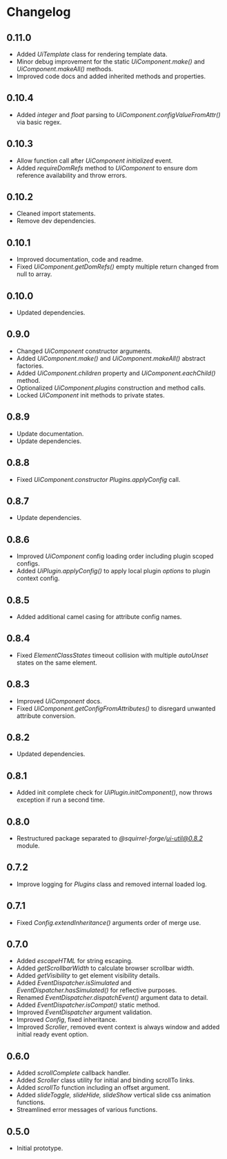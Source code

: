 # Changelog

## 0.11.0
 - Added *UiTemplate* class for rendering template data.
 - Minor debug improvement for the static *UiComponent.make()* and *UiComponent.makeAll()* methods.
 - Improved code docs and added inherited methods and properties.

## 0.10.4
 - Added *integer* and *float* parsing to *UiComponent.configValueFromAttr()* via basic regex.

## 0.10.3
 - Allow function call after *UiComponent* *initialized* event.
 - Added *requireDomRefs* method to *UiComponent* to ensure dom reference availability and throw errors.

## 0.10.2
 - Cleaned import statements.
 - Remove dev dependencies.

## 0.10.1
 - Improved documentation, code and readme.
 - Fixed *UiComponent.getDomRefs()* empty multiple return changed from null to array.

## 0.10.0
 - Updated dependencies.

## 0.9.0
 - Changed *UiComponent* constructor arguments.
 - Added *UiComponent.make()* and *UiComponent.makeAll()* abstract factories.
 - Added *UiComponent.children* property and *UiComponent.eachChild()* method.
 - Optionalized *UiComponent.plugins* construction and method calls.
 - Locked *UiComponent* init methods to private states.

## 0.8.9
 - Update documentation.
 - Update dependencies.

## 0.8.8
 - Fixed *UiComponent.constructor* *Plugins.applyConfig* call.

## 0.8.7
 - Update dependencies.

## 0.8.6
 - Improved *UiComponent* config loading order including plugin scoped configs.
 - Added *UiPlugin.applyConfig()* to apply local plugin *options* to plugin context config.

## 0.8.5
 - Added additional camel casing for attribute config names.

## 0.8.4
 - Fixed *ElementClassStates* timeout collision with multiple *autoUnset* states on the same element.

## 0.8.3
 - Improved *UiComponent* docs.
 - Fixed *UiComponent.getConfigFromAttributes()* to disregard unwanted attribute conversion.

## 0.8.2
 - Updated dependencies.

## 0.8.1
 - Added init complete check for *UiPlugin.initComponent()*, now throws exception if run a second time.

## 0.8.0
 - Restructured package separated to *@squirrel-forge/ui-util@0.8.2* module.

## 0.7.2
 - Improve logging for *Plugins* class and removed internal loaded log.

## 0.7.1
 - Fixed *Config.extendInheritance()* arguments order of merge use.

## 0.7.0
 - Added *escapeHTML* for string escaping.
 - Added *getScrollbarWidth* to calculate browser scrollbar width.
 - Added *getVisibility* to get element visibility details.
 - Added *EventDispatcher.isSimulated* and *EventDispatcher.hasSimulated()* for reflective purposes.
 - Renamed *EventDispatcher.dispatchEvent()* argument data to detail.
 - Added *EventDispatcher.isCompat()* static method.
 - Improved *EventDispatcher* argument validation.
 - Improved *Config*, fixed inheritance.
 - Improved *Scroller*, removed event context is always window and added initial ready event option.

## 0.6.0
 - Added *scrollComplete* callback handler.
 - Added *Scroller* class utility for initial and binding scrollTo links.
 - Added *scrollTo* function including an offset argument.
 - Added *slideToggle, slideHide, slideShow* vertical slide css animation functions.
 - Streamlined error messages of various functions.

## 0.5.0
 - Initial prototype.
